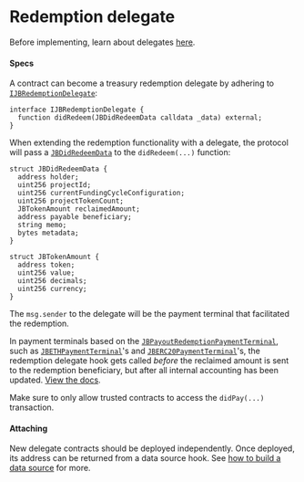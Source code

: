# Redemption delegate

Before implementing, learn about delegates [here](/dev/learn/glossary/delegate.md).

#### Specs

A contract can become a treasury redemption delegate by adhering to [`IJBRedemptionDelegate`](/dev/api/interfaces/ijbredemptiondelegate.md):

```
interface IJBRedemptionDelegate {
  function didRedeem(JBDidRedeemData calldata _data) external;
}
```

When extending the redemption functionality with a delegate, the protocol will pass a [`JBDidRedeemData`](/dev/api/data-structures/jbdidredeemdata.md) to the `didRedeem(...)` function:

```
struct JBDidRedeemData {
  address holder;
  uint256 projectId;
  uint256 currentFundingCycleConfiguration;
  uint256 projectTokenCount;
  JBTokenAmount reclaimedAmount;
  address payable beneficiary;
  string memo;
  bytes metadata;
}
```

```
struct JBTokenAmount {
  address token;
  uint256 value;
  uint256 decimals;
  uint256 currency;
}
```

The `msg.sender` to the delegate will be the payment terminal that facilitated the redemption. 

In payment terminals based on the [`JBPayoutRedemptionPaymentTerminal`](/dev/api/contracts/or-payment-terminals/or-abstract/jbpayoutredemptionpaymentterminal), such as [`JBETHPaymentTerminal`](/dev/api/contracts/or-payment-terminals/jbethpaymentterminal/README.md)'s and [`JBERC20PaymentTerminal`](/dev/api/contracts/or-payment-terminals/jberc20paymentterminal/README.md)'s, the redemption delegate hook gets called *before* the reclaimed amount is sent to the redemption beneficiary, but after all internal accounting has been updated.  [View the docs](/dev/api/contracts/or-payment-terminals/or-abstract/jbpayoutredemptionpaymentterminal/write/redeemtokensof.md). 

Make sure to only allow trusted contracts to access the `didPay(...)` transaction.

#### Attaching

New delegate contracts should be deployed independently. Once deployed, its address can be returned from a data source hook. See [how to build a data source](/dev/build/treasury-extensions/data-source.md) for more.
